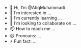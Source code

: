 - 👋 Hi, I’m @AtiqMuhammadi
- 👀 I’m interested in ...
- 🌱 I’m currently learning ...
- 💞️ I’m looking to collaborate on ...
- 📫 How to reach me ...
- 😄 Pronouns: ...
- ⚡ Fun fact: ...

<!---
AtiqMuhammadi/AtiqMuhammadi is a ✨ special ✨ repository because its `README.md` (this file) appears on your GitHub profile.
You can click the Preview link to take a look at your changes.
--->
